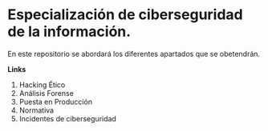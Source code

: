 # Especialización de ciberseguridad de la información.

En este repositorio se abordará los diferentes apartados que se obetendrán.

**Links**

1. Hacking Ético 
2. Análisis Forense
3. Puesta en Producción
4. Normativa
5. Incidentes de ciberseguridad

